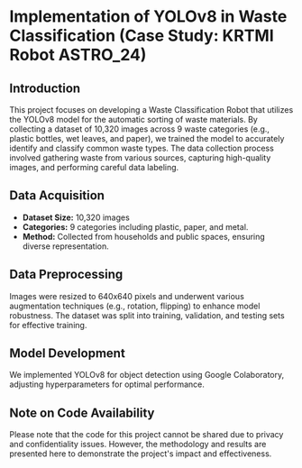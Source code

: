 # Implementation of YOLOv8 in Waste Classification (Case Study: KRTMI Robot ASTRO_24)

## Introduction
This project focuses on developing a Waste Classification Robot that utilizes the YOLOv8 model for the automatic sorting of waste materials. By collecting a dataset of 10,320 images across 9 waste categories (e.g., plastic bottles, wet leaves, and paper), we trained the model to accurately identify and classify common waste types. The data collection process involved gathering waste from various sources, capturing high-quality images, and performing careful data labeling.

## Data Acquisition
- **Dataset Size:** 10,320 images
- **Categories:** 9 categories including plastic, paper, and metal.
- **Method:** Collected from households and public spaces, ensuring diverse representation.

## Data Preprocessing
Images were resized to 640x640 pixels and underwent various augmentation techniques (e.g., rotation, flipping) to enhance model robustness. The dataset was split into training, validation, and testing sets for effective training.

## Model Development
We implemented YOLOv8 for object detection using Google Colaboratory, adjusting hyperparameters for optimal performance.

## Note on Code Availability
Please note that the code for this project cannot be shared due to privacy and confidentiality issues. However, the methodology and results are presented here to demonstrate the project's impact and effectiveness.
